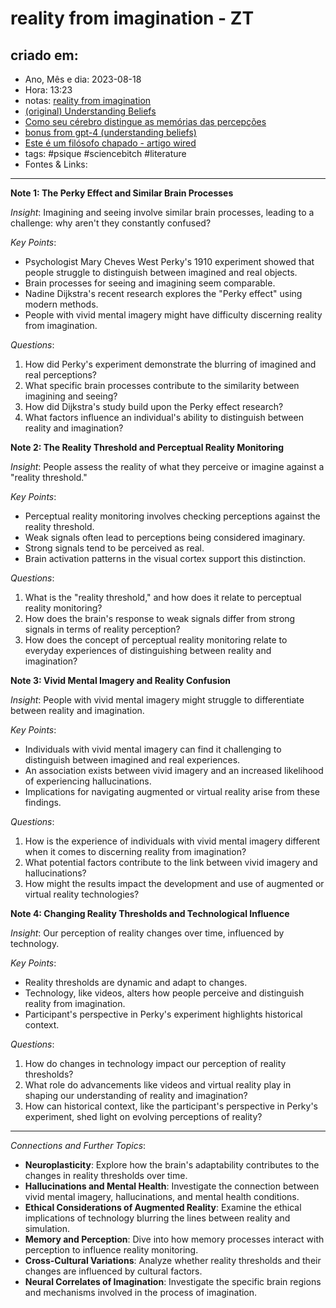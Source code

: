 # reality from imagination - ZT

## criado em: 
-  Ano, Mês e dia: 2023-08-18
- Hora: 13:23
- notas: [reality from imagination](reality%20from%20imagination)
- [(original) Understanding Beliefs](../2%20-%20NOTAS%20PERMANENTES/(original)%20Understanding%20Beliefs.md)
- [Como seu cérebro distingue as memórias das percepções](../2%20-%20NOTAS%20PERMANENTES/Como%20seu%20cérebro%20distingue%20as%20memórias%20das%20percepções.md)
- [bonus from gpt-4 (understanding beliefs)](bonus%20from%20gpt-4%20(understanding%20beliefs))
- [Este é um filósofo chapado - artigo wired](../2%20-%20NOTAS%20PERMANENTES/Este%20é%20um%20filósofo%20chapado%20-%20artigo%20wired.md)
- tags: #psique #sciencebitch #literature 
- Fontes & Links: 
---
**Note 1: The Perky Effect and Similar Brain Processes**

*Insight*: Imagining and seeing involve similar brain processes, leading to a challenge: why aren't they constantly confused?

*Key Points*: 
- Psychologist Mary Cheves West Perky's 1910 experiment showed that people struggle to distinguish between imagined and real objects.
- Brain processes for seeing and imagining seem comparable.
- Nadine Dijkstra's recent research explores the "Perky effect" using modern methods.
- People with vivid mental imagery might have difficulty discerning reality from imagination.

*Questions*:
1. How did Perky's experiment demonstrate the blurring of imagined and real perceptions?
2. What specific brain processes contribute to the similarity between imagining and seeing?
3. How did Dijkstra's study build upon the Perky effect research?
4. What factors influence an individual's ability to distinguish between reality and imagination?

**Note 2: The Reality Threshold and Perceptual Reality Monitoring**

*Insight*: People assess the reality of what they perceive or imagine against a "reality threshold."

*Key Points*: 
- Perceptual reality monitoring involves checking perceptions against the reality threshold.
- Weak signals often lead to perceptions being considered imaginary.
- Strong signals tend to be perceived as real.
- Brain activation patterns in the visual cortex support this distinction.

*Questions*:
1. What is the "reality threshold," and how does it relate to perceptual reality monitoring?
2. How does the brain's response to weak signals differ from strong signals in terms of reality perception?
3. How does the concept of perceptual reality monitoring relate to everyday experiences of distinguishing between reality and imagination?

**Note 3: Vivid Mental Imagery and Reality Confusion**

*Insight*: People with vivid mental imagery might struggle to differentiate between reality and imagination.

*Key Points*: 
- Individuals with vivid mental imagery can find it challenging to distinguish between imagined and real experiences.
- An association exists between vivid imagery and an increased likelihood of experiencing hallucinations.
- Implications for navigating augmented or virtual reality arise from these findings.

*Questions*:
1. How is the experience of individuals with vivid mental imagery different when it comes to discerning reality from imagination?
2. What potential factors contribute to the link between vivid imagery and hallucinations?
3. How might the results impact the development and use of augmented or virtual reality technologies?

**Note 4: Changing Reality Thresholds and Technological Influence**

*Insight*: Our perception of reality changes over time, influenced by technology.

*Key Points*: 
- Reality thresholds are dynamic and adapt to changes.
- Technology, like videos, alters how people perceive and distinguish reality from imagination.
- Participant's perspective in Perky's experiment highlights historical context.

*Questions*:
1. How do changes in technology impact our perception of reality thresholds?
2. What role do advancements like videos and virtual reality play in shaping our understanding of reality and imagination?
3. How can historical context, like the participant's perspective in Perky's experiment, shed light on evolving perceptions of reality?

---

*Connections and Further Topics*:
- **Neuroplasticity**: Explore how the brain's adaptability contributes to the changes in reality thresholds over time.
- **Hallucinations and Mental Health**: Investigate the connection between vivid mental imagery, hallucinations, and mental health conditions.
- **Ethical Considerations of Augmented Reality**: Examine the ethical implications of technology blurring the lines between reality and simulation.
- **Memory and Perception**: Dive into how memory processes interact with perception to influence reality monitoring.
- **Cross-Cultural Variations**: Analyze whether reality thresholds and their changes are influenced by cultural factors.
- **Neural Correlates of Imagination**: Investigate the specific brain regions and mechanisms involved in the process of imagination.